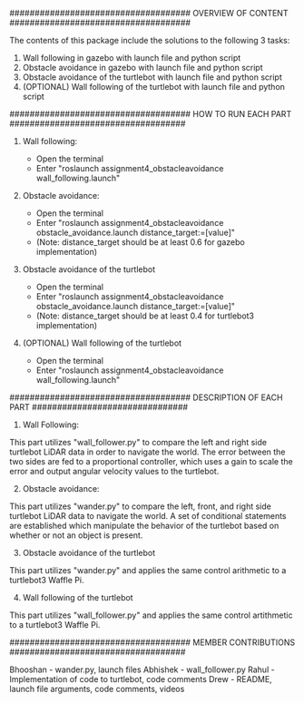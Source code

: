 #################################### OVERVIEW OF CONTENT ####################################

The contents of this package include the solutions to the following 3 tasks:

1. Wall following in gazebo with launch file and python script
2. Obstacle avoidance in gazebo with launch file and python script
3. Obstacle avoidance of the turtlebot with launch file and python script
4. (OPTIONAL) Wall following of the turtlebot with launch file and python script

#################################### HOW TO RUN EACH PART ###################################

1. Wall following: 
	- Open the terminal
	- Enter "roslaunch assignment4_obstacleavoidance wall_following.launch"

2. Obstacle avoidance:
	- Open the terminal
	- Enter "roslaunch assignment4_obstacleavoidance obstacle_avoidance.launch distance_target:=[value]"
	- (Note: distance_target should be at least 0.6 for gazebo implementation)

3. Obstacle avoidance of the turtlebot
	- Open the terminal 
	- Enter "roslaunch assignment4_obstacleavoidance obstacle_avoidance.launch distance_target:=[value]"
	- (Note: distance_target should be at least 0.4 for turtlebot3 implementation)

4. (OPTIONAL) Wall following of the turtlebot
	- Open the terminal
	- Enter "roslaunch assignment4_obstacleavoidance wall_following.launch"

#################################### DESCRIPTION OF EACH PART ###############################

1. Wall Following:

This part utilizes "wall_follower.py" to compare the left and right side turtlebot LiDAR data in order to navigate the world. The error between the two sides are fed to a proportional controller, which uses a gain to scale the error and output angular velocity values to the turtlebot.  

2. Obstacle avoidance:

This part utilizes "wander.py" to compare the left, front, and right side turtlebot LiDAR data to navigate the world. A set of conditional statements are established which manipulate the behavior of the turtlebot based on whether or not an object is present. 

3. Obstacle avoidance of the turtlebot

This part utilizes "wander.py" and applies the same control arithmetic to a turtlebot3 Waffle Pi.

4. Wall following of the turtlebot

This part utilizes "wall_follower.py" and applies the same control artithmetic to a turtlebot3 Waffle Pi.

#################################### MEMBER CONTRIBUTIONS ###################################

Bhooshan - wander.py, launch files
Abhishek - wall_follower.py
Rahul - Implementation of code to turtlebot, code comments
Drew - README, launch file arguments, code comments, videos